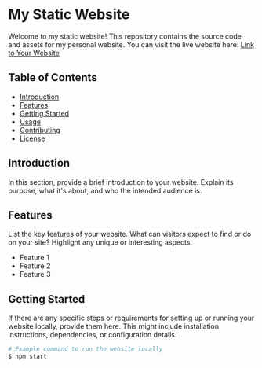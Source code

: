 # My Static Website

Welcome to my static website! This repository contains the source code and assets for my personal website. You can visit the live website here: [Link to Your Website](https://example.com)

## Table of Contents

- [Introduction](#introduction)
- [Features](#features)
- [Getting Started](#getting-started)
- [Usage](#usage)
- [Contributing](#contributing)
- [License](#license)

## Introduction

In this section, provide a brief introduction to your website. Explain its purpose, what it's about, and who the intended audience is.

## Features

List the key features of your website. What can visitors expect to find or do on your site? Highlight any unique or interesting aspects.

- Feature 1
- Feature 2
- Feature 3

## Getting Started

If there are any specific steps or requirements for setting up or running your website locally, provide them here. This might include installation instructions, dependencies, or configuration details.

```bash
# Example command to run the website locally
$ npm start
